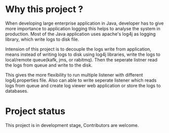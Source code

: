 # Why this project ?
  When developing large enterprise application in Java, developer has to give more importance to application logging this helps to analyse the system in production. Most of the Java application uses apache's log4j as logging library, which write logs to disk file.
  
  Intension of this project is to decouple the logs write from application, means instead of writing logs to disk using log4j libraries, write the logs to local/remote queue(kafk, jms, or rabitmq). Then the seperate listner read the logs from queue and write to the disk. 
  
  This gives the more flexibility to run multiple listener with different log4j.properties file. Also can able to write seperate listener which reads logs from queue and create log viewer web application or store the logs to databases.


# Project status

This project is in development stage, Contributors are welcome.
